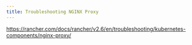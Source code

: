 ```yaml
---
title: Troubleshooting NGINX Proxy
---
```


https://rancher.com/docs/rancher/v2.6/en/troubleshooting/kubernetes-components/nginx-proxy/